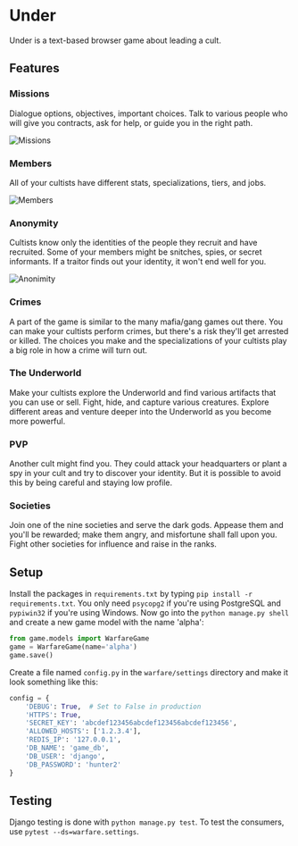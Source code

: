 # Under

Under is a text-based browser game about leading a cult.

## Features

### Missions

Dialogue options, objectives, important choices. Talk to various people who will
give you contracts, ask for help, or guide you in the right path.

![Missions](https://i.imgur.com/XG8y2LQ.png)

### Members

All of your cultists have different stats, specializations, tiers, and jobs.

![Members](https://i.imgur.com/9XaKHMW.png)

### Anonymity

Cultists know only the identities of the people they recruit and have recruited. Some of
your members might be snitches, spies, or secret informants. If a traitor finds out
your identity, it won't end well for you.

![Anonimity](https://i.imgur.com/gHUIExy.png)

### Crimes

A part of the game is similar to the many mafia/gang games out there. You can make
your cultists perform crimes, but there's a risk they'll get arrested or killed. The choices
you make and the specializations of your cultists play a big role in how a crime will turn out.

### The Underworld

Make your cultists explore the Underworld and find various artifacts that you can
use or sell. Fight, hide, and capture various creatures. Explore different areas
and venture deeper into the Underworld as you become more powerful.

### PVP

Another cult might find you. They could attack your headquarters or plant a spy in your cult and try to discover your identity. But it is possible to avoid this by being careful and staying low profile.

### Societies

Join one of the nine societies and serve the dark gods. Appease them and you'll be rewarded;
make them angry, and misfortune shall fall upon you. Fight other societies for influence and
raise in the ranks.

## Setup

Install the packages in `requirements.txt` by typing `pip install -r requirements.txt`. 
You only need `psycopg2` if you're using PostgreSQL and `pypiwin32` if you're using Windows.
Now go into the `python manage.py shell` and create a new game model with the name 'alpha':
```python
from game.models import WarfareGame
game = WarfareGame(name='alpha')
game.save()
```
Create a file named `config.py` in the `warfare/settings` directory and make it look something like this:
```python
config = {
    'DEBUG': True,  # Set to False in production
    'HTTPS': True,
    'SECRET_KEY': 'abcdef123456abcdef123456abcdef123456',
    'ALLOWED_HOSTS': ['1.2.3.4'],
    'REDIS_IP': '127.0.0.1',
    'DB_NAME': 'game_db',
    'DB_USER': 'django',
    'DB_PASSWORD': 'hunter2'
}
```


## Testing

Django testing is done with `python manage.py test`. To test the consumers, use `pytest --ds=warfare.settings`.